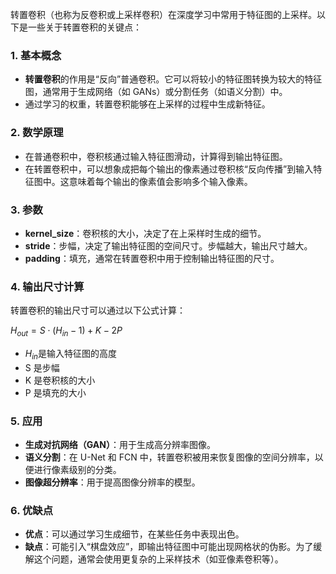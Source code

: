 转置卷积（也称为反卷积或上采样卷积）在深度学习中常用于特征图的上采样。以下是一些关于转置卷积的关键点：

### 1. 基本概念

- **转置卷积**的作用是“反向”普通卷积。它可以将较小的特征图转换为较大的特征图，通常用于生成网络（如 GANs）或分割任务（如语义分割）中。
- 通过学习的权重，转置卷积能够在上采样的过程中生成新特征。

### 2. 数学原理

- 在普通卷积中，卷积核通过输入特征图滑动，计算得到输出特征图。
- 在转置卷积中，可以想象成把每个输出的像素通过卷积核“反向传播”到输入特征图中。这意味着每个输出的像素值会影响多个输入像素。

### 3. 参数

- **kernel_size**：卷积核的大小，决定了在上采样时生成的细节。
- **stride**：步幅，决定了输出特征图的空间尺寸。步幅越大，输出尺寸越大。
- **padding**：填充，通常在转置卷积中用于控制输出特征图的尺寸。

### 4. 输出尺寸计算

转置卷积的输出尺寸可以通过以下公式计算：

$H_{out}​=S⋅(H_{in}​−1)+K−2P$


- $H_{in}$​ 是输入特征图的高度
- S 是步幅
- K 是卷积核的大小
- P 是填充的大小

### 5. 应用

- **生成对抗网络（GAN）**：用于生成高分辨率图像。
- **语义分割**：在 U-Net 和 FCN 中，转置卷积被用来恢复图像的空间分辨率，以便进行像素级别的分类。
- **图像超分辨率**：用于提高图像分辨率的模型。

### 6. 优缺点

- **优点**：可以通过学习生成细节，在某些任务中表现出色。
- **缺点**：可能引入“棋盘效应”，即输出特征图中可能出现网格状的伪影。为了缓解这个问题，通常会使用更复杂的上采样技术（如亚像素卷积等）。